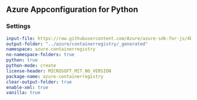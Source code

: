 ## Azure Appconfiguration for Python

### Settings
``` yaml
input-file: https://raw.githubusercontent.com/Azure/azure-sdk-for-js/4bdce8c1cce1303bbae0a52efd59085524d2d881/sdk/containerregistry/container-registry/swagger/containerregistry.json
output-folder: "../azure/containerregistry/_generated"
namespace: azure.containerregistry
no-namespace-folders: true
python: true
python-mode: create
license-header: MICROSOFT_MIT_NO_VERSION
package-name: azure-containerregistry
clear-output-folder: true
enable-xml: true
vanilla: true
```


<!-- input-file: https://github.com/Azure/azure-sdk-for-js/blob/3760670d864e3334a800687f5b6deffce9ef78d3/sdk/containerregistry/container-registry/swagger/containerregistry.json -->
